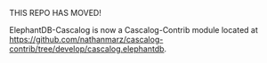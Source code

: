 THIS REPO HAS MOVED!

ElephantDB-Cascalog is now a Cascalog-Contrib module located at https://github.com/nathanmarz/cascalog-contrib/tree/develop/cascalog.elephantdb.
